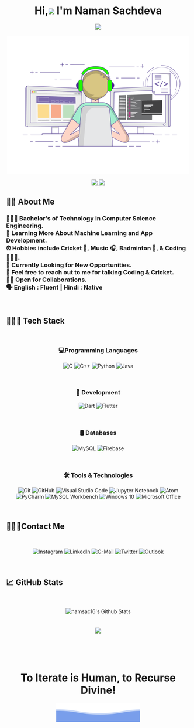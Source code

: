 <h1 align="center">
    Hi,<img src="https://media.giphy.com/media/hvRJCLFzcasrR4ia7z/giphy.gif" width="30px"> I'm Naman Sachdeva
</h1>

<p align="center">
  <a href="https://github.com/DenverCoder1/readme-typing-svg"><img src="https://readme-typing-svg.herokuapp.com/?lines=
        Software%20Development%20Engineering%20Junior;
        Flutter%20App%20Developer;
        Machine%20Learning%20Enthusiast;
        Always%20Learning%20New%20Things
        &center=true&width=500&height=75&color=#00FECA&vCenter=true">
  </a>
</p>

<p align="center" ><img src="GIFs/coding-freak.gif" width="500"></p>

<p align="center">
  <a href="https://github.com/namsac16"><img src = "https://img.shields.io/github/followers/namsac16?label=Follow&style=social">
  </a>
  <a><img src = "https://visitor-badge.glitch.me/badge?page_id=namsac16"> 
  </a>
</p>

<h2>
👦🏻 About Me
</h2>

<h3> 
👨🏻‍🎓 Bachelor's of Technology in Computer Science Engineering.<br>
🌱 Learning More About Machine Learning and App Development.<br>
⏰ Hobbies include Cricket 🏏, Music 🎧, Badminton 🏸, & Coding 👩🏻‍💻.<br>
🔭 Currently Looking for New Opportunities.<br>
📧 Feel free to reach out to me for talking Coding & Cricket.<br>
🤝🏻 Open for Collaborations.<br>
🗣  English : Fluent | Hindi : Native
</h3>
<br>

<h2>👩🏻‍💻 Tech Stack</h2>
<br>
<h3 align="center">💻Programming Languages</h3>

<p align="center">
  <img align="center" alt="C" src="https://img.shields.io/badge/c-%2300599C.svg?style=for-the-badge&logo=c&logoColor=white"/>
  <img align="center" alt="C++" src="https://img.shields.io/badge/c++-%2300599C.svg?style=for-the-badge&logo=c%2B%2B&logoColor=white"/>
  <img align="center" alt="Python" src="https://img.shields.io/badge/python-%2314354C.svg?style=for-the-badge&logo=python&logoColor=white"/>
  <img align="center" alt="Java" src="https://img.shields.io/badge/java-006177.svg?style=for-the-badge&logo=java&logoColor=white"/>
</p>
<br>

<h3 align="center">📱 Development</h3>

<p align="center">
  <img align="center" alt="Dart" src="https://img.shields.io/badge/dart-03589C.svg?style=for-the-badge&logo=dart&logoColor=white"/>
  <img align="center" alt="Flutter" src="https://img.shields.io/badge/flutter-54C5F8.svg?style=for-the-badge&logo=flutter&logoColor=white"/>
</p>
<br>

<h3 align="center">🛢 Databases</h3>

<p align="center">
  <img align="center" alt="MySQL" src="https://img.shields.io/badge/mysql-%2300f.svg?style=for-the-badge&logo=mysql&logoColor=white"/>
  <img align="center" alt="Firebase" src="https://img.shields.io/badge/firebase-ffca28?style=for-the-badge&logo=firebase&logoColor=black"/>
</p>
<br>

<h3 align="center">🛠 Tools & Technologies</h3>
<p align="center">
  <img alt="Git" src="https://img.shields.io/badge/git-%23F05033.svg?style=for-the-badge&logo=git&logoColor=white"/>
  <img alt="GitHub" src="https://img.shields.io/badge/github-%23121011.svg?style=for-the-badge&logo=github&logoColor=white"/>
  <img alt="Visual Studio Code" src="https://img.shields.io/badge/VS Code-0078d7.svg?style=for-the-badge&logo=visual-studio-code&logoColor=white"/>
  <img alt="Jupyter Notebook" src="https://img.shields.io/badge/Jupyter-F37626.svg?&style=for-the-badge&logo=Jupyter&logoColor=white"/>
  <img alt="Atom" src="https://img.shields.io/badge/Atom-66595C?style=for-the-badge&logo=Atom&logoColor=white"/>
  <img alt="PyCharm" src="https://img.shields.io/badge/pycharm-143?style=for-the-badge&logo=pycharm&logoColor=black&color=black&labelColor=green"/>
  <img alt="MySQL Workbench" src="https://img.shields.io/badge/MySQL Workbench-23547C?style=for-the-badge&logo=mysql&logoColor=white" />
  <img alt="Windows 10" src="https://img.shields.io/badge/Windows-0078D6?style=for-the-badge&logo=windows&logoColor=white" />
  <img alt="Microsoft Office" src="https://img.shields.io/badge/Microsoft_Office-D83B01?style=for-the-badge&logo=microsoft-office&logoColor=white"/>
</p>
<br>

<h2>🙋🏻‍♂️Contact Me</h2>
<br>
<p align="center">
  <a href="https://www.instagram.com/namsac16/" align="center"><img alt="Instagram" src="https://img.shields.io/badge/Instagram-%23E4405F.svg?style=for-the-badge&logo=Instagram&logoColor=white"/></a>
  <a href="https://www.linkedin.com/in/naman-sachdeva-9151b5208/" align="center"><img alt="LinkedIn" src="https://img.shields.io/badge/linkedin-%230077B5.svg?style=for-the-badge&logo=linkedin&logoColor=white"/></a>
  <a href="mailto:namansachdeva160201@gmail.com" align="center"><img alt="G-Mail" src="https://img.shields.io/badge/Gmail-D14836?style=for-the-badge&logo=gmail&logoColor=white" /></a>
  <a href="https://twitter.com/Naman1602" align="center"><img alt="Twitter" src="https://img.shields.io/badge/Twitter-%231DA1F2.svg?style=for-the-badge&logo=Twitter&logoColor=white"/></a>
  <a href="mailto:NAMAN.SACHDEVA@msitjanakpuri.co.in" align="center"><img alt="Outlook" src="https://img.shields.io/badge/Outlook-0078D4?style=for-the-badge&logo=microsoft-outlook&logoColor=white" /></a>

</p>
<br>

<h2>📈 GitHub Stats</h2>
<br>
<p align="center">
  <img align="center" src="https://github-readme-stats.vercel.app/api?username=namsac16&include_all_commits=true&count_private=true&show_icons=true&line_height=20&title_color=7A7ADB&icon_color=2234AE&text_color=D3D3D3&bg_color=0,000000,130F40" alt="namsac16's Github Stats">
  <br><br><br>
  <img align="center" src="https://github-readme-stats.vercel.app/api/top-langs/?username=namsac16&include_all_commits=true&count_private=true&show_icons=true&line_height=20&title_color=7A7ADB&icon_color=2234AE&text_color=D3D3D3&bg_color=0,000000,130F40" />
</p>
<br><br><br>

<h1 align="center"> To Iterate is Human, to Recurse Divine!</h1>

<p align="center" ><img src="GIFs/bottom_header.svg"></p>